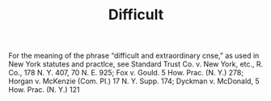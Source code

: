 ---
title: Difficult
letter: D
permalink: "/definitions/bld-difficult.html"
body: For the meaning of the phrase “difficult and extraordinary cnse,” as used in
  New York statutes and practlce, see Standard Trust Co. v. New York, etc., R. Co.,
  178 N. Y. 407, 70 N. E. 925; Fox v. Gould. 5 How. Prac. (N. Y.) 278; Horgan v. McKenzie
  (Com. Pl.) 17 N. Y. Supp. 174; Dyckman v. McDonald, 5 How. Prac. (N. Y.) 121
published_at: '2018-07-07'
source: Black's Law Dictionary 2nd Ed (1910)
layout: post
---